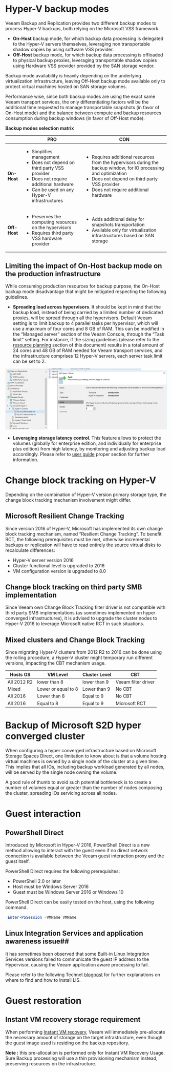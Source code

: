 # Hyper-V backup modes #

Veeam Backup and Replication provides two different backup modes to process Hyper-V backups, both relying on the Microsoft VSS framework.
- **On-Host** backup mode, for which backup data processing is delegated to the Hyper-V servers themselves, leveraging non transportable shadow copies by using software VSS provider.
-	**Off-Host** backup mode, for which backup data processing is offloaded to physical backup proxies, leveraging transportable shadow copies using Hardware VSS provider provided by the SAN storage vendor.

Backup mode availability is heavily depending on the underlying virtualization infrastructure, leaving Off-Host backup mode available only to protect virtual machines hosted on SAN storage volumes.

Performance wise, since both backup modes are using the exact same Veeam transport services, the only differentiating factors will be the additional time requested to manage transportable snapshots (in favor of On-Host mode) and the balance between compute and backup resources consumption during backup windows (in favor of Off-Host mode).

**Backup modes selection matrix**

|   |PRO|CON|
|---|---|---|
|**On-Host**|<ul><li>Simplifies management</li><li>Does not depend on third party VSS provider</li><li>Does not require additional hardware</li><li>Can be used on any Hyper-V infrastructures</li></ul>|<ul><li>Requires additional resources from the hypervisors during the backup window, for IO processing and optimization</li><li>Does not depend on third party VSS provider</li><li>Does not require additional hardware</li></ul>|
|**Off-Host**|<ul><li>Preserves the computing resources on the hypervisors</li><li>Requires third party VSS hardware provider</li></ul>|<ul><li>Adds additional delay for snapshots transportation</li><li>Available only for virtualization infrastructures based on SAN storage</li></ul>|

## Limiting the impact of On-Host backup mode on the production infrastructure ##

While consuming production resources for backup purpose, the On-Host backup mode disadvantage that might be mitigated respecting the following guidelines.
- **Spreading load across hypervisors**. It should be kept in mind that the backup load, instead of being carried by a limited number of dedicated proxies, will be spread through all the hypervisors. Default Veeam setting is to limit backup to 4 parallel tasks per hypervisor, which will use a maximum of four cores and 8 GB of RAM. This can be modified in the “Managed server” section of the Veeam Console, through the “Task limit” setting. For instance, if the sizing guidelines (please refer to the [resource planning](../resource_planning/resource_planning.md) section of this document) results in a total amount of 24 cores and 48 GB of RAM needed for Veeam transport services, and the infrastructure comprises 12 Hyper-V servers, each server task limit can be set to 2.

![alt text](./Hyper-V-01.jpg "Setting concurrent tasks for on-host transport mode")

- **Leveraging storage latency control**. This feature allows to protect the volumes (globally for enterprise edition, and individually for enterprise plus edition) from high latency, by monitoring and adjusting backup load accordingly. Please refer to [user guide](https://helpcenter.veeam.com/docs/backup/hyperv/options_parallel_processing.html?ver=95) proper section for further information.

# Change block tracking on Hyper-V #
Depending on the combination of Hyper-V version primary storage type, the change block tracking mechanism involvement might differ.

## Microsoft Resilient Change Tracking ##
Since version 2016 of Hyper-V, Microsoft has implemented its own change block tracking mechanism, named “Resilient Change Tracking”. To benefit RCT, the following prerequisites must be met, otherwise incremental backups or replication will have to read entirely the source virtual disks to recalculate differences:
- Hyper-V server version 2016
- Cluster functional level is upgraded to 2016
- VM configuration version is upgraded to 8.0

## Change block tracking on third party SMB implementation ##
Since Veeam own Change Block Tracking filter driver is not compatible with third party SMB implementations (as sometimes implemented on hyper converged infrastructures), it is advised to upgrade the cluster nodes to Hyper-V 2016 to leverage Microsoft native RCT in such situations.

## Mixed clusters and Change Block Tracking ##
Since migrating Hyper-V clusters from 2012 R2 to 2016 can be done using the rolling procedure, a Hyper-V cluster might temporary run different versions, impacting the CBT mechanism usage.

|Hosts OS|VM Level|Cluster Level|CBT|
|---|---|---|---|
|All 2012 R2|lower than 8|lower than 9|Veeam filter driver|
|Mixed|Lower or equal to 8|Lower than 9|No CBT|
|All 2016|Lower than 8|Equal to 9|No CBT|
|All 2016|Equal to 8|Equal to 9|Microsoft RCT|

# Backup of Microsoft S2D hyper converged cluster #
When configuring a hyper converged infrastructure based on Microsoft Storage Spaces Direct, one limitation to know about is that a volume hosting virtual machines is owned by a single node of the cluster at a given time. This implies that all IOs, including backup workload generated by all nodes, will be served by the single node owning the volume.

A good rule of thumb to avoid such potential bottleneck is to create a number of volumes equal or greater than the number of nodes composing the cluster, spreading IOs servicing across all nodes.

# Guest interaction #
## PowerShell Direct ##
Introduced by Microsoft in Hyper-V 2016, PowerShell Direct is a new method allowing to interact with the guest even if no direct network connection is available between the Veeam guest interaction proxy and the guest itself.

PowerShell Direct requires the following prerequisites:
- PowerShell 2.0 or later
- Host must be Windows Server 2016
- Guest must be Windows Server 2016 or Windows 10

PowerShell Direct can be easily tested on the host, using the following command.

```PowerShell
 Enter-PSSession -VMName VMName
```

## Linux Integration Services and application awareness issue##
It has sometimes been observed that some Built-in Linux Integration Services  versions failed to communicate the guest IP address to the Hypervisor, causing the Veeam application aware processing to fail.

Please refer to the following Technet [blogpost](https://blogs.technet.microsoft.com/virtualization/2016/07/12/which-linux-integration-services-should-i-use-in-my-linux-vms/) for further explanations on where to find and how to install LIS.

# Guest restoration #
## Instant VM recovery storage requirement ##
When performing [Instant VM recovery](https://helpcenter.veeam.com/docs/backup/hyperv/instant_recovery.html?ver=95), Veeam will immediately pre-allocate the necessary amount of storage on the target infrastructure, even though the guest image used is residing on the backup repository.

**Note :** this pre-allocation is performed only for Instant VM Recovery Usage. Sure Backup processing will use a thin provisioning mechanism instead, preserving resources on the infrastructure.
